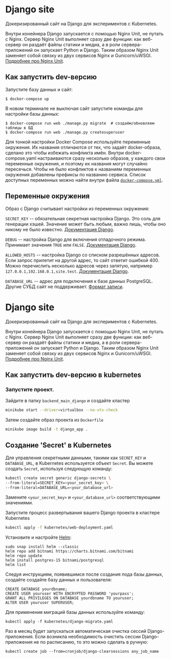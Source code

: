 # Django site

Докеризированный сайт на Django для экспериментов с Kubernetes.

Внутри конейнера Django запускается с помощью Nginx Unit, не путать с Nginx. Сервер Nginx Unit выполняет сразу две функции: как веб-сервер он раздаёт файлы статики и медиа, а в роли сервера-приложений он запускает Python и Django. Таким образом Nginx Unit заменяет собой связку из двух сервисов Nginx и Gunicorn/uWSGI. [Подробнее про Nginx Unit](https://unit.nginx.org/).

## Как запустить dev-версию

Запустите базу данных и сайт:

```shell-session
$ docker-compose up
```

В новом терминале не выключая сайт запустите команды для настройки базы данных:

```shell-session
$ docker-compose run web ./manage.py migrate  # создаём/обновляем таблицы в БД
$ docker-compose run web ./manage.py createsuperuser
```

Для тонкой настройки Docker Compose используйте переменные окружения. Их названия отличаются от тех, что задаёт docker-образа, сделано это чтобы избежать конфликта имён. Внутри docker-compose.yaml настраиваются сразу несколько образов, у каждого свои переменные окружения, и поэтому их названия могут случайно пересечься. Чтобы не было конфликтов к названиям переменных окружения добавлены префиксы по названию сервиса. Список доступных переменных можно найти внутри файла [`docker-compose.yml`](./docker-compose.yml).

## Переменные окружения

Образ с Django считывает настройки из переменных окружения:

`SECRET_KEY` -- обязательная секретная настройка Django. Это соль для генерации хэшей. Значение может быть любым, важно лишь, чтобы оно никому не было известно. [Документация Django](https://docs.djangoproject.com/en/3.2/ref/settings/#secret-key).

`DEBUG` -- настройка Django для включения отладочного режима. Принимает значения `TRUE` или `FALSE`. [Документация Django](https://docs.djangoproject.com/en/3.2/ref/settings/#std:setting-DEBUG).

`ALLOWED_HOSTS` -- настройка Django со списком разрешённых адресов. Если запрос прилетит на другой адрес, то сайт ответит ошибкой 400. Можно перечислить несколько адресов через запятую, например `127.0.0.1,192.168.0.1,site.test`. [Документация Django](https://docs.djangoproject.com/en/3.2/ref/settings/#allowed-hosts).

`DATABASE_URL` -- адрес для подключения к базе данных PostgreSQL. Другие СУБД сайт не поддерживает. [Формат записи](https://github.com/jacobian/dj-database-url#url-schema).

# Django site

Докеризированный сайт на Django для экспериментов с Kubernetes.

Внутри конейнера Django запускается с помощью Nginx Unit, не путать с Nginx. Сервер Nginx Unit выполняет сразу две функции: как веб-сервер он раздаёт файлы статики и медиа, а в роли сервера-приложений он запускает Python и Django. Таким образом Nginx Unit заменяет собой связку из двух сервисов Nginx и Gunicorn/uWSGI. [Подробнее про Nginx Unit](https://unit.nginx.org/).

## Как запустить dev-версию в kubernetes
### Запустите проект.

Зайдите в папку `backend_main_django` и создайте кластер

```sh
minikube start --driver=virtualbox --no-vtx-check
```

Затем создайте образ проекта из `Dockerfile`

```sh
minikube image build -t django_app .
```

## Создание 'Secret' в Kubernetes

Для управления секретными данными, такими как `SECRET_KEY` и `DATABASE_URL`, в Kubernetes используется объект `Secret`. 
Вы можете создать `Secret`, используя следующую команду:

```sh
kubectl create secret generic django-secrets \
--from-literal=SECRET_KEY=<your_secret_key> \
--from-literal=DATABASE_URL=<your_database_url>
```
Замените `<your_secret_key>` и `<your_database_url>` соответствующими значениями.

Запустите процесс развертывания вашего Django проекта в кластере Kubernetes

```sh
kubectl apply -f kubernetes/web-deployment.yaml
```

Установите и настройте [Helm](https://helm.sh/):
```
sudo snap install helm --classic
helm repo add bitnami https://charts.bitnami.com/bitnami
helm repo update
helm install postgres-15 bitnami/postgresql
helm list
```

Следуя инструкциям, появившимся после создания пода базы данных, создайте создайте базу данных и пользователя:
```
CREATE DATABASE yourdbname;
CREATE USER youruser WITH ENCRYPTED PASSWORD 'yourpass';
GRANT ALL PRIVILEGES ON DATABASE yourdbname TO youruser;
ALTER USER youruser SUPERUSER;
```

Для применения миграций базы данных используйте команду:
```
kubectl apply -f kubernetes/django-migrate.yaml
```

Раз в месяц будет запускаться автоматическая очистка сессий Django-приложения.
Если возникла необходимость очистить сессии Django-приложения не по расписанию, то это можно сделать в ручную:
```
kubectl create job --from=cronjob/django-clearsessions any_job_name
```